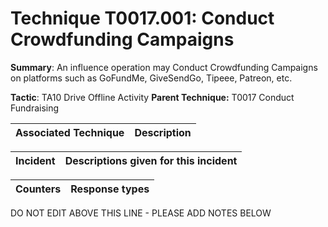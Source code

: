# Technique T0017.001: Conduct Crowdfunding Campaigns

**Summary**: An influence operation may Conduct Crowdfunding Campaigns on platforms such as GoFundMe, GiveSendGo, Tipeee, Patreon, etc.

**Tactic**: TA10 Drive Offline Activity            **Parent Technique:** T0017 Conduct Fundraising


| Associated Technique | Description |
| --------- | ------------------------- |



| Incident | Descriptions given for this incident |
| -------- | -------------------- |



| Counters | Response types |
| -------- | -------------- |


DO NOT EDIT ABOVE THIS LINE - PLEASE ADD NOTES BELOW